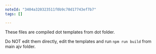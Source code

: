 ```yaml
---
noteId: "3404a320323511f0b9c70d17743ef7b7"
tags: []

---
```


These files are compiled dot templates from dot folder.

Do NOT edit them directly, edit the templates and run `npm run build` from main ajv folder.
